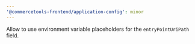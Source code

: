 ```yaml
---
'@commercetools-frontend/application-config': minor
---
```


Allow to use environment variable placeholders for the `entryPointUriPath` field.
